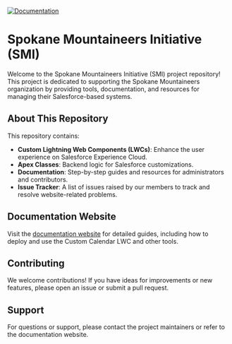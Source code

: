 [![Documentation](https://img.shields.io/badge/docs-website-blue)](https://jasonkradams.github.io/smi/)

# Spokane Mountaineers Initiative (SMI)

Welcome to the Spokane Mountaineers Initiative (SMI) project repository! This project is dedicated to supporting the Spokane Mountaineers organization by providing tools, documentation, and resources for managing their Salesforce-based systems.

## About This Repository

This repository contains:

- **Custom Lightning Web Components (LWCs)**: Enhance the user experience on Salesforce Experience Cloud.
- **Apex Classes**: Backend logic for Salesforce customizations.
- **Documentation**: Step-by-step guides and resources for administrators and contributors.
- **Issue Tracker**: A list of issues raised by our members to track and resolve website-related problems.

## Documentation Website

Visit the [documentation website](https://jasonkradams.github.io/smi/) for detailed guides, including how to deploy and use the Custom Calendar LWC and other tools.

## Contributing

We welcome contributions! If you have ideas for improvements or new features, please open an issue or submit a pull request.

## Support

For questions or support, please contact the project maintainers or refer to the documentation website.
